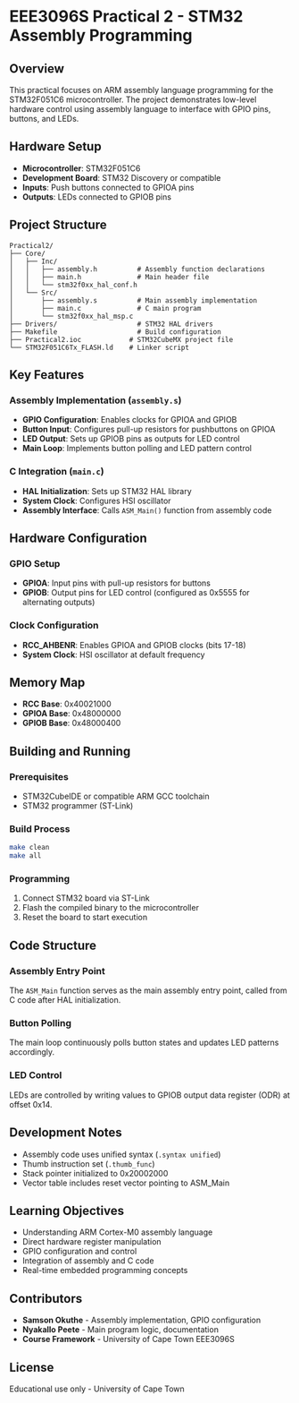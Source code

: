 # EEE3096S Practical 2 - STM32 Assembly Programming

## Overview
This practical focuses on ARM assembly language programming for the STM32F051C6 microcontroller. The project demonstrates low-level hardware control using assembly language to interface with GPIO pins, buttons, and LEDs.

## Hardware Setup
- **Microcontroller**: STM32F051C6
- **Development Board**: STM32 Discovery or compatible
- **Inputs**: Push buttons connected to GPIOA pins
- **Outputs**: LEDs connected to GPIOB pins

## Project Structure
```
Practical2/
├── Core/
│   ├── Inc/
│   │   ├── assembly.h          # Assembly function declarations
│   │   ├── main.h              # Main header file
│   │   └── stm32f0xx_hal_conf.h
│   └── Src/
│       ├── assembly.s          # Main assembly implementation
│       ├── main.c              # C main program
│       └── stm32f0xx_hal_msp.c
├── Drivers/                    # STM32 HAL drivers
├── Makefile                    # Build configuration
├── Practical2.ioc            # STM32CubeMX project file
└── STM32F051C6Tx_FLASH.ld    # Linker script
```

## Key Features

### Assembly Implementation (`assembly.s`)
- **GPIO Configuration**: Enables clocks for GPIOA and GPIOB
- **Button Input**: Configures pull-up resistors for pushbuttons on GPIOA
- **LED Output**: Sets up GPIOB pins as outputs for LED control
- **Main Loop**: Implements button polling and LED pattern control

### C Integration (`main.c`)
- **HAL Initialization**: Sets up STM32 HAL library
- **System Clock**: Configures HSI oscillator
- **Assembly Interface**: Calls `ASM_Main()` function from assembly code

## Hardware Configuration

### GPIO Setup
- **GPIOA**: Input pins with pull-up resistors for buttons
- **GPIOB**: Output pins for LED control (configured as 0x5555 for alternating outputs)

### Clock Configuration
- **RCC_AHBENR**: Enables GPIOA and GPIOB clocks (bits 17-18)
- **System Clock**: HSI oscillator at default frequency

## Memory Map
- **RCC Base**: 0x40021000
- **GPIOA Base**: 0x48000000  
- **GPIOB Base**: 0x48000400

## Building and Running

### Prerequisites
- STM32CubeIDE or compatible ARM GCC toolchain
- STM32 programmer (ST-Link)

### Build Process
```bash
make clean
make all
```

### Programming
1. Connect STM32 board via ST-Link
2. Flash the compiled binary to the microcontroller
3. Reset the board to start execution

## Code Structure

### Assembly Entry Point
The `ASM_Main` function serves as the main assembly entry point, called from C code after HAL initialization.

### Button Polling
The main loop continuously polls button states and updates LED patterns accordingly.

### LED Control
LEDs are controlled by writing values to GPIOB output data register (ODR) at offset 0x14.

## Development Notes
- Assembly code uses unified syntax (`.syntax unified`)
- Thumb instruction set (`.thumb_func`)
- Stack pointer initialized to 0x20002000
- Vector table includes reset vector pointing to ASM_Main

## Learning Objectives
- Understanding ARM Cortex-M0 assembly language
- Direct hardware register manipulation
- GPIO configuration and control
- Integration of assembly and C code
- Real-time embedded programming concepts

## Contributors
- **Samson Okuthe** - Assembly implementation, GPIO configuration
- **Nyakallo Peete** - Main program logic, documentation
- **Course Framework** - University of Cape Town EEE3096S

## License
Educational use only - University of Cape Town
